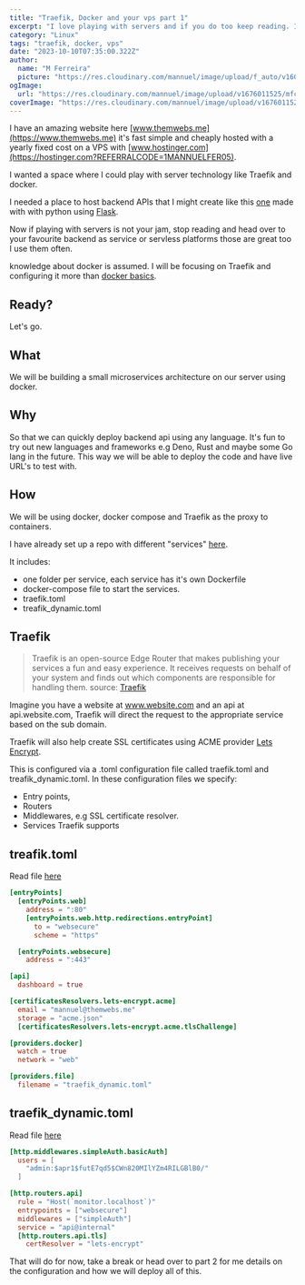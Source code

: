 ```yaml
---
title: "Traefik, Docker and your vps part 1"
excerpt: "I love playing with servers and if you do too keep reading. I will show you how to setup a Traefik proxy and docker environment on your VPS."
category: "Linux"
tags: "traefik, docker, vps"
date: "2023-10-10T07:35:00.322Z"
author:
  name: "M Ferreira"
  picture: "https://res.cloudinary.com/mannuel/image/upload/f_auto/v1604067445/images/mee.jpg"
ogImage:
  url: "https://res.cloudinary.com/mannuel/image/upload/v1676011525/mfcom/ssh-login.png"
coverImage: "https://res.cloudinary.com/mannuel/image/upload/v1676011525/mfcom/ssh-login.png"
---
```


I have an amazing website here [www.themwebs.me](https://www.themwebs.me) it's fast simple and cheaply hosted with a yearly fixed cost on a VPS with [www.hostinger.com](https://hostinger.com?REFERRALCODE=1MANNUELFER05).

I wanted a space where I could play with server technology like Traefik and docker.

I needed a place to host backend APIs that I might create like this [one](https://factbookapi.themwebs.me/population-levels) made with with python using [Flask](https://flask.palletsprojects.com).

Now if playing with servers is not your jam, stop reading and head over to your favourite backend as service or servless platforms those are great too I use them often.

knowledge about docker is assumed. I will be focusing on Traefik and configuring it more than [docker basics](https://www.docker.com/101-tutorial).

## Ready?

Let's go.

## What

We will be building a small microservices architecture on our server using docker.

## Why

So that we can quickly deploy backend api using any language. It's fun to try out new languages and frameworks e.g Deno, Rust and maybe some Go lang in the future. This way we will be able to deploy the code and have live URL's to test with.

## How

We will be using docker, docker compose and Traefik as the proxy to containers.

I have already set up a repo with different "services" [here](https://github.com/mannuelf/them-webs-vps).

It includes:

- one folder per service, each service has it's own Dockerfile
- docker-compose file to start the services.
- traefik.toml
- treafik_dynamic.toml

## Traefik

> Traefik is an open-source Edge Router that makes publishing your services a fun and easy experience. It receives requests on behalf of your system and finds out which components are responsible for handling them.
> source: [Traefik](https://doc.traefik.io/traefik)

Imagine you have a website at www.website.com and an api at api.website.com, Traefik will direct the request to the appropriate service based on the sub domain.

Traefik will also help create SSL certificates using ACME provider [Lets Encrypt](https://letsencrypt.org/).

This is configured via a .toml configuration file called traefik.toml and treafik_dynamic.toml. In these configuration files we specify:

- Entry points,
- Routers
- Middlewares, e.g SSL certificate resolver.
- Services Traefik supports

## treafik.toml

Read file [here](https://github.com/mannuelf/them-webs-vps/blob/main/traefik.toml)

```toml
[entryPoints]
  [entryPoints.web]
    address = ":80"
    [entryPoints.web.http.redirections.entryPoint]
      to = "websecure"
      scheme = "https"

  [entryPoints.websecure]
    address = ":443"

[api]
  dashboard = true

[certificatesResolvers.lets-encrypt.acme]
  email = "mannuel@themwebs.me"
  storage = "acme.json"
  [certificatesResolvers.lets-encrypt.acme.tlsChallenge]

[providers.docker]
  watch = true
  network = "web"

[providers.file]
  filename = "traefik_dynamic.toml"
```

## traefik_dynamic.toml

Read file [here](https://github.com/mannuelf/them-webs-vps/blob/main/traefik_dynamic.toml)

```toml
[http.middlewares.simpleAuth.basicAuth]
  users = [
    "admin:$apr1$futE7qd5$CWn820MIlYZm4RILGBlB0/"
  ]

[http.routers.api]
  rule = "Host(`monitor.localhost`)"
  entrypoints = ["websecure"]
  middlewares = ["simpleAuth"]
  service = "api@internal"
  [http.routers.api.tls]
    certResolver = "lets-encrypt"
```

That will do for now, take a break or head over to part 2 for me details on the configuration and how we will deploy all of this.

